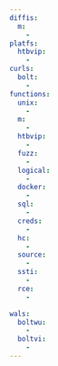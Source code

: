 ```yaml
---
diffis:
  m:
    -
platfs:
  htbvip:
    -
curls:
  bolt:
    -
functions:
  unix:
    -
  m:
    -
  htbvip:
    -
  fuzz:
    -
  logical:
    -
  docker:
    -
  sql:
    -
  creds:
    -
  hc:
    -
  source:
    -
  ssti:
    -
  rce:
    -

wals:
  boltwu:
    -
  boltvi:
    -
---
```

